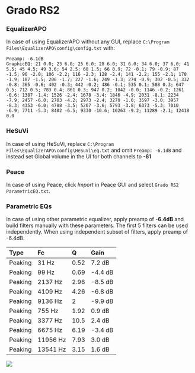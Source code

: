 # Grado RS2

### EqualizerAPO
In case of using EqualizerAPO without any GUI, replace `C:\Program Files\EqualizerAPO\config\config.txt`
with:
```
Preamp: -6.1dB
GraphicEQ: 21 0.0; 23 6.0; 25 6.0; 28 6.0; 31 6.0; 34 6.0; 37 6.0; 41 5.5; 45 4.5; 49 3.6; 54 2.5; 60 1.5; 66 0.9; 72 -0.1; 79 -0.9; 87 -1.5; 96 -2.0; 106 -2.2; 116 -2.3; 128 -2.4; 141 -2.2; 155 -2.1; 170 -1.9; 187 -1.5; 206 -1.7; 227 -1.6; 249 -1.3; 274 -0.9; 302 -0.5; 332 -0.8; 365 -0.6; 402 -0.3; 442 -0.2; 486 -0.1; 535 0.1; 588 0.3; 647 0.5; 712 0.5; 783 0.4; 861 0.3; 947 0.2; 1042 -0.0; 1146 -0.2; 1261 -0.6; 1387 -1.4; 1526 -2.4; 1678 -3.4; 1846 -4.9; 2031 -8.1; 2234 -7.9; 2457 -6.0; 2703 -4.2; 2973 -2.4; 3270 -1.0; 3597 -3.0; 3957 -8.3; 4353 -6.0; 4788 -3.5; 5267 -3.6; 5793 -3.8; 6373 -5.3; 7010 -6.9; 7711 -5.3; 8482 -6.5; 9330 -10.6; 10263 -9.2; 11289 -2.1; 12418 0.0
```

### HeSuVi
In case of using HeSuVi, replace `C:\Program Files\EqualizerAPO\config\HeSuVi\eq.txt` and omit `Preamp:
-6.1dB` and instead set Global volume in the UI for both channels to **-61**

### Peace
In case of using Peace, click *Import* in Peace GUI and select `Grado RS2 ParametricEQ.txt`.

### Parametric EQs
In case of using other parametric equalizer, apply preamp of **-6.4dB** and build filters manually
with these parameters. The first 5 filters can be used independently.
When using independent subset of filters, apply preamp of -6.4dB.

| Type    | Fc       |     Q | Gain    |
|:--------|:---------|:------|:--------|
| Peaking | 31 Hz    |  0.52 | 7.2 dB  |
| Peaking | 99 Hz    |  0.69 | -4.4 dB |
| Peaking | 2137 Hz  |  2.96 | -8.5 dB |
| Peaking | 4109 Hz  |  4.26 | -6.8 dB |
| Peaking | 9136 Hz  |  2    | -9.9 dB |
| Peaking | 755 Hz   |  1.92 | 0.9 dB  |
| Peaking | 3377 Hz  | 10.5  | 2.4 dB  |
| Peaking | 6675 Hz  |  6.19 | -3.4 dB |
| Peaking | 11956 Hz |  7.93 | 3.0 dB  |
| Peaking | 13541 Hz |  3.15 | 1.6 dB  |

![](https://raw.githubusercontent.com/jaakkopasanen/AutoEq/master/results/headphonecom/sbaf-serious/Grado%20RS2/Grado%20RS2.png)